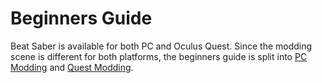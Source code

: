 # Beginners Guide
Beat Saber is available for both PC and Oculus Quest. Since the modding scene is different for both platforms, the beginners guide is split into [PC Modding](./pc-modding.md) and [Quest Modding](./quest-modding.md).
